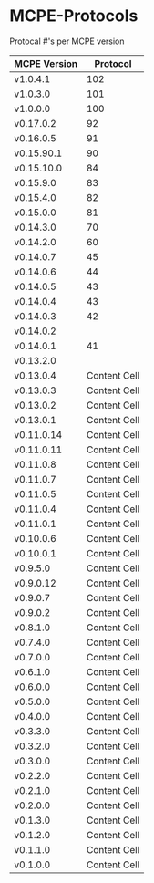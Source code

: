 # MCPE-Protocols
Protocal #'s per MCPE version


| MCPE Version  | Protocol |
| ------------- | ------------- |
|  v1.0.4.1  |  102  |
|  v1.0.3.0  |  101  |
|  v1.0.0.0  |  100  |
|  v0.17.0.2  | 92  |
|  v0.16.0.5  | 91  |
|  v0.15.90.1  |  90  |
|  v0.15.10.0  | 84  |
|  v0.15.9.0  |  83  |
|  v0.15.4.0  |  82  |
|  v0.15.0.0  |  81  |
|  v0.14.3.0  |  70  |
|  v0.14.2.0  |  60  |
|  v0.14.0.7  |  45  |
|  v0.14.0.6  |  44  |
|  v0.14.0.5  |  43  |
|  v0.14.0.4  |  43  |
|  v0.14.0.3  |  42  |
|  v0.14.0.2  |      |
|  v0.14.0.1  |  41  |
|  v0.13.2.0  |   |
|  v0.13.0.4  | Content Cell  |
|  v0.13.0.3  | Content Cell  |
|  v0.13.0.2  | Content Cell  |
|  v0.13.0.1  | Content Cell  |
|  v0.11.0.14  | Content Cell  |
|  v0.11.0.11  | Content Cell  |
|  v0.11.0.8  | Content Cell  |
|  v0.11.0.7  | Content Cell  |
|  v0.11.0.5  | Content Cell  |
|  v0.11.0.4  | Content Cell  |
|  v0.11.0.1  | Content Cell  |
|  v0.10.0.6  | Content Cell  |
|  v0.10.0.1  | Content Cell  |
|  v0.9.5.0  | Content Cell  |
|  v0.9.0.12  | Content Cell  |
|  v0.9.0.7  | Content Cell  |
|  v0.9.0.2  | Content Cell  |
|  v0.8.1.0  | Content Cell  |
|  v0.7.4.0  | Content Cell  |
|  v0.7.0.0  | Content Cell  |
|  v0.6.1.0  | Content Cell  |
|  v0.6.0.0  | Content Cell  |
|  v0.5.0.0  | Content Cell  |
|  v0.4.0.0  | Content Cell  |
|  v0.3.3.0  | Content Cell  |
|  v0.3.2.0  | Content Cell  |
|  v0.3.0.0  | Content Cell  |
|  v0.2.2.0  | Content Cell  |
|  v0.2.1.0  | Content Cell  |
|  v0.2.0.0  | Content Cell  |
|  v0.1.3.0  | Content Cell  |
|  v0.1.2.0  | Content Cell  |
|  v0.1.1.0  | Content Cell  |
|  v0.1.0.0  | Content Cell  |

